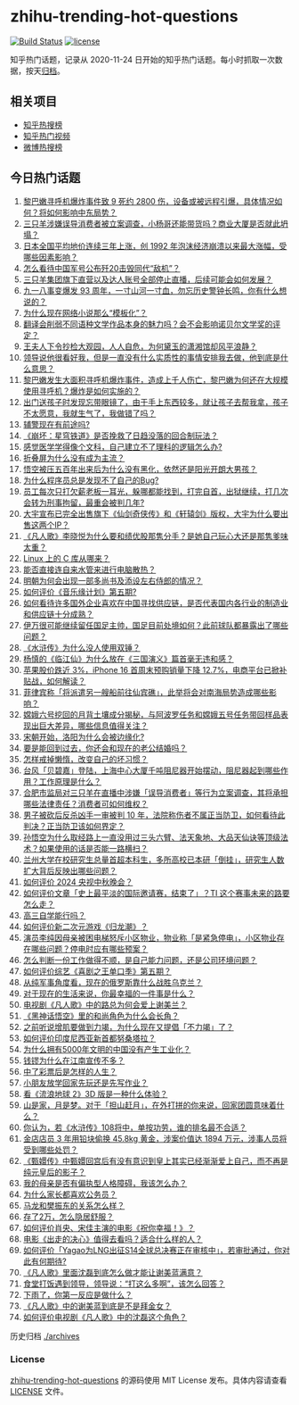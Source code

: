 # zhihu-trending-hot-questions

[![Build Status](https://github.com/justjavac/zhihu-trending-hot-questions/workflows/ci/badge.svg?branch=master)](https://github.com/justjavac/zhihu-trending-hot-questions/actions)
[![license](https://img.shields.io/github/license/justjavac/zhihu-trending-hot-questions)](https://github.com/justjavac/zhihu-trending-hot-questions/blob/master/LICENSE)

知乎热门话题，记录从 2020-11-24
日开始的知乎热门话题。每小时抓取一次数据，按天[归档](./archives)。

## 相关项目

- [知乎热搜榜](https://github.com/justjavac/zhihu-trending-top-search)
- [知乎热门视频](https://github.com/justjavac/zhihu-trending-hot-video)
- [微博热搜榜](https://github.com/justjavac/weibo-trending-hot-search)

## 今日热门话题

<!-- BEGIN -->
<!-- 最后更新时间 Wed Sep 18 2024 13:18:48 GMT+0800 (China Standard Time) -->

1. [黎巴嫩寻呼机爆炸事件致 9 死约 2800 伤，设备或被远程引爆，具体情况如何？将如何影响中东局势？](https://www.zhihu.com/question/667458569)
1. [三只羊涉嫌误导消费者被立案调查，小杨哥还能带货吗？商业大厦是否就此坍塌？](https://www.zhihu.com/question/667392663)
1. [日本全国平均地价连续三年上涨，创 1992 年泡沫经济崩溃以来最大涨幅，受哪些因素影响？](https://www.zhihu.com/question/667416501)
1. [怎么看待中国军号公布歼20击毁同代“敌机”？](https://www.zhihu.com/question/667342670)
1. [三只羊集团旗下直营以及达人账号全部停止直播，后续可能会如何发展？](https://www.zhihu.com/question/667425865)
1. [九一八事变爆发 93 周年，一寸山河一寸血，勿忘历史警钟长鸣，你有什么想说的？](https://www.zhihu.com/question/667460340)
1. [为什么现在网络小说那么“模板化”？](https://www.zhihu.com/question/667054504)
1. [翻译会削弱不同语种文学作品本身的魅力吗？会不会影响诺贝尔文学奖的评定？](https://www.zhihu.com/question/666925124)
1. [王夫人下令抄检大观园，人人自危，为何黛玉的潇湘馆却风平浪静？](https://www.zhihu.com/question/657211349)
1. [领导说他很看好我，但是一直没有什么实质性的事情安排我去做，他到底是什么意思？](https://www.zhihu.com/question/666993820)
1. [黎巴嫩发生大面积寻呼机爆炸事件，造成上千人伤亡，黎巴嫩为何还在大规模使用寻呼机？爆炸是如何实施的？](https://www.zhihu.com/question/667464151)
1. [出门送孩子时发现忘带眼镜了，由于手上东西较多，就让孩子去帮我拿，孩子不太愿意，我就生气了，我做错了吗？](https://www.zhihu.com/question/666936891)
1. [辅警现在有前途吗?](https://www.zhihu.com/question/658005867)
1. [《崩坏：星穹铁道》是否挽救了日趋没落的回合制玩法？](https://www.zhihu.com/question/667257243)
1. [感觉医学学得像个文科，自己建立不了理科的逻辑怎么办?](https://www.zhihu.com/question/656713758)
1. [折叠屏为什么没有成为主流？](https://www.zhihu.com/question/630261062)
1. [悟空被压五百年出来后为什么没有黑化，依然还是阳光开朗大男孩？](https://www.zhihu.com/question/667118587)
1. [为什么程序员总是发现不了自己的Bug?](https://www.zhihu.com/question/587995936)
1. [员工每次只打欠薪老板一耳光，躲哪都能找到，打完自首，出狱继续，打几次会转为刑事拘留，最重会被判几年?](https://www.zhihu.com/question/661147305)
1. [大宇宣布已完全出售旗下《仙剑奇侠传》和《轩辕剑》版权，大宇为什么要出售这两个IP？](https://www.zhihu.com/question/666914201)
1. [《凡人歌》李晓悦为什么要和绩优股那隽分手？是她自己玩心大还是那隽爹味太重？](https://www.zhihu.com/question/666292121)
1. [Linux 上的 C 库从哪来？](https://www.zhihu.com/question/666885012)
1. [能否直接连自来水管来进行电脑散热？](https://www.zhihu.com/question/605429167)
1. [明朝为何会出现一部多尚书及添设左右侍郎的情况？](https://www.zhihu.com/question/410247944)
1. [如何评价《音乐缘计划》第五期?](https://www.zhihu.com/question/667266847)
1. [如何看待许多国外企业喜欢在中国寻找供应链，是否代表国内各行业的制造业和供应链十分成熟？](https://www.zhihu.com/question/667400293)
1. [伊万很可能继续留任国足主帅，国足目前处境如何？此前球队都暴露出了哪些问题？](https://www.zhihu.com/question/667328052)
1. [《水浒传》为什么没人使用双锤？](https://www.zhihu.com/question/660250390)
1. [杨慎的《临江仙》为什么放在《三国演义》篇首毫无违和感？](https://www.zhihu.com/question/393296286)
1. [苹果股价跌近 3%，iPhone 16 首周末预购销量下降 12.7%，电商平台已掀补贴战，如何解读？](https://www.zhihu.com/question/667379411)
1. [菲律宾称「将派遣另一艘船前往仙宾礁」，此举将会对南海局势造成哪些影响？](https://www.zhihu.com/question/667327242)
1. [嫦娥六号挖回的月背土壤成分揭秘，与阿波罗任务和嫦娥五号任务带回样品表现出巨大差异，哪些信息值得关注？](https://www.zhihu.com/question/667386991)
1. [宋朝开始，洛阳为什么会被边缘化?](https://www.zhihu.com/question/667124839)
1. [要是能回到过去，你还会和现在的老公结婚吗？](https://www.zhihu.com/question/666256847)
1. [怎样戒掉懒惰，改变自己的坏习惯？](https://www.zhihu.com/question/667269250)
1. [台风「贝碧嘉」登陆，上海中心大厦千吨阻尼器开始摆动，阻尼器起到哪些作用？工作原理是什么？](https://www.zhihu.com/question/667302016)
1. [合肥市监局对三只羊在直播中涉嫌「误导消费者」等行为立案调查，其将承担哪些法律责任？消费者可如何维权？](https://www.zhihu.com/question/667389119)
1. [男子被砍后反杀凶手一审被判 10 年，法院称伤者不属正当防卫，如何看待此判决？正当防卫该如何界定？](https://www.zhihu.com/question/667297580)
1. [孙悟空为什么取经路上一直没用过三头六臂、法天象地、大品天仙诀等顶级法术？如果使用的话是否能一路横扫？](https://www.zhihu.com/question/596192038)
1. [兰州大学在校研究生总量首超本科生，多所高校已本研「倒挂」，研究生人数扩大背后反映出哪些问题？](https://www.zhihu.com/question/667321668)
1. [如何评价 2024 央视中秋晚会？](https://www.zhihu.com/question/667422371)
1. [如何评价文章「史上最平淡的国际邀请赛，结束了」？TI 这个赛事未来的路要怎么走？](https://www.zhihu.com/question/667315952)
1. [高三自学能行吗？](https://www.zhihu.com/question/576343236)
1. [如何评价新二次元游戏《归龙潮》？](https://www.zhihu.com/question/667057361)
1. [演员李纯因母亲被困电梯怒斥小区物业，物业称「是紧急停电」，小区物业存在哪些问题？停电时应有哪些预案？](https://www.zhihu.com/question/667142691)
1. [怎么判断一份工作做得不顺，是自己能力问题，还是公司环境问题？](https://www.zhihu.com/question/666916624)
1. [如何评价综艺《喜剧之王单口季》第五期？](https://www.zhihu.com/question/667033687)
1. [从纯军事角度看，现在的俄罗斯靠什么战胜乌克兰？](https://www.zhihu.com/question/667097209)
1. [对于现在的生活来说，你最幸福的一件事是什么？](https://www.zhihu.com/question/667173137)
1. [电视剧《凡人歌》中的路总为何会爱上谢美兰？](https://www.zhihu.com/question/666973729)
1. [《黑神话悟空》里的和尚角色为什么会长角？](https://www.zhihu.com/question/667121473)
1. [之前听说增肌要做到力竭，为什么现在又提倡「不力竭」了？](https://www.zhihu.com/question/667148988)
1. [如何评价印度尼西亚新首都努桑塔拉？](https://www.zhihu.com/question/661220622)
1. [为什么拥有5000年文明的中国没有产生工业化？](https://www.zhihu.com/question/633096567)
1. [钱镠为什么在江南宣传不多？](https://www.zhihu.com/question/666533825)
1. [中了彩票后是怎样的人生？](https://www.zhihu.com/question/456468625)
1. [小朋友放学回家先玩还是先写作业？](https://www.zhihu.com/question/666153813)
1. [看《流浪地球 2》3D 版是一种什么体验？](https://www.zhihu.com/question/667154085)
1. [山是家，月是梦。对于「担山赶月」，在外打拼的你来说，回家团圆意味着什么？](https://www.zhihu.com/question/667128912)
1. [你认为，若《水浒传》108将中，单按功劳，谁的排名最不合适？](https://www.zhihu.com/question/394995772)
1. [金店店员 3 年用铅块偷换 45.8kg 黄金，涉案价值达 1894 万元，涉事人员将受到哪些处罚？](https://www.zhihu.com/question/667312547)
1. [《甄嬛传》中甄嬛回宫后有没有意识到皇上其实已经渐渐爱上自己，而不再是纯元皇后的影子？](https://www.zhihu.com/question/655782811)
1. [我的母亲是否有偏执型人格障碍，我该怎么办？](https://www.zhihu.com/question/68187662)
1. [为什么家长都喜欢公务员？](https://www.zhihu.com/question/655249268)
1. [马龙和樊振东的关系怎么样？](https://www.zhihu.com/question/664544875)
1. [存了2万，怎么隐居舒服？](https://www.zhihu.com/question/666407655)
1. [如何评价肖央、宋佳主演的电影《祝你幸福！》？](https://www.zhihu.com/question/666786197)
1. [电影《出走的决心》值得去看吗？适合什么样的人？](https://www.zhihu.com/question/665739415)
1. [如何评价「Yagao为LNG出征S14全球总决赛正在审核中」，若审批通过，你对此有何期待?](https://www.zhihu.com/question/667394324)
1. [《凡人歌》里面沈磊到底怎么做才能让谢美蓝满意？](https://www.zhihu.com/question/666791825)
1. [食堂打饭遇到领导，领导说：“打这么多啊”，该怎么回答？](https://www.zhihu.com/question/627379818)
1. [下雨了，你第一反应是做什么？](https://www.zhihu.com/question/662375821)
1. [《凡人歌》中的谢美蓝到底是不是拜金女？](https://www.zhihu.com/question/666117519)
1. [如何评价电视剧《凡人歌》中的沈磊这个角色？](https://www.zhihu.com/question/666573430)

<!-- END -->

历史归档 [./archives](./archives)

### License

[zhihu-trending-hot-questions](https://github.com/justjavac/zhihu-trending-hot-questions)
的源码使用 MIT License 发布。具体内容请查看 [LICENSE](./LICENSE) 文件。
